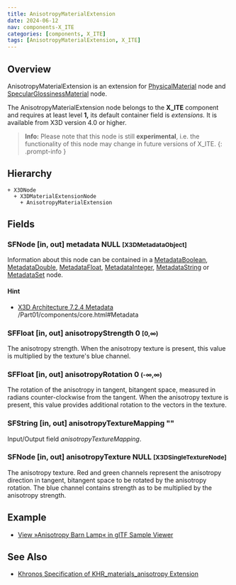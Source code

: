 ```yaml
---
title: AnisotropyMaterialExtension
date: 2024-06-12
nav: components-X_ITE
categories: [components, X_ITE]
tags: [AnisotropyMaterialExtension, X_ITE]
---
```

<style>
.post h3 {
   word-spacing: 0.2em;
}
</style>

## Overview

AnisotropyMaterialExtension is an extension for [PhysicalMaterial](../../shape/physicalmaterial/) node and [SpecularGlossinessMaterial](../specularglossinessmaterial/) node.

The AnisotropyMaterialExtension node belongs to the **X_ITE** component and requires at least level **1,** its default container field is *extensions.* It is available from X3D version 4.0 or higher.

>**Info:** Please note that this node is still **experimental**, i.e. the functionality of this node may change in future versions of X_ITE.
{: .prompt-info }

## Hierarchy

```
+ X3DNode
  + X3DMaterialExtensionNode
    + AnisotropyMaterialExtension
```

## Fields

### SFNode [in, out] **metadata** NULL <small>[X3DMetadataObject]</small>

Information about this node can be contained in a [MetadataBoolean](/x_ite/components/core/metadataboolean/), [MetadataDouble](/x_ite/components/core/metadatadouble/), [MetadataFloat](/x_ite/components/core/metadatafloat/), [MetadataInteger](/x_ite/components/core/metadatainteger/), [MetadataString](/x_ite/components/core/metadatastring/) or [MetadataSet](/x_ite/components/core/metadataset/) node.

#### Hint

- [X3D Architecture 7.2.4 Metadata](https://www.web3d.org/specifications/X3Dv4/ISO-IEC19775-1v4-IS) /Part01/components/core.html#Metadata

### SFFloat [in, out] **anisotropyStrength** 0 <small>[0,∞)</small>

The anisotropy strength. When the anisotropy texture is present, this value is multiplied by the texture's blue channel.

### SFFloat [in, out] **anisotropyRotation** 0 <small>(-∞,∞)</small>

The rotation of the anisotropy in tangent, bitangent space, measured in radians counter-clockwise from the tangent. When the anisotropy texture is present, this value provides additional rotation to the vectors in the texture.

### SFString [in, out] **anisotropyTextureMapping** ""

Input/Output field *anisotropyTextureMapping*.

### SFNode [in, out] **anisotropyTexture** NULL <small>[X3DSingleTextureNode]</small>

The anisotropy texture. Red and green channels represent the anisotropy direction in tangent, bitangent space to be rotated by the anisotropy rotation. The blue channel contains strength as to be multiplied by the anisotropy strength.

## Example

- [View »Anisotropy Barn Lamp« in glTF Sample Viewer](/x_ite/laboratory/gltf-sample-viewer/?url=AnisotropyBarnLamp)

## See Also

- [Khronos Specification of KHR_materials_anisotropy Extension](https://github.com/KhronosGroup/glTF/tree/main/extensions/2.0/Khronos/KHR_materials_anisotropy)
